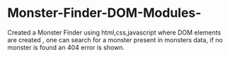 # Monster-Finder-DOM-Modules-
Created a Monster Finder using html,css,javascript where DOM elements are created , one can search for a monster present in monsters data, if no monster is found an 404 error is shown.
